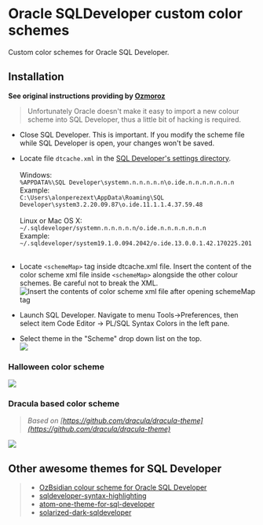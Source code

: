 # Oracle SQLDeveloper custom color schemes
Custom color schemes for Oracle SQL Developer.

## Installation  ##
__See original instructions providing by [Ozmoroz](https://github.com/ozmoroz/ozbsidian-sqldeveloper/blob/master/README.md)__
> Unfortunately Oracle doesn't make it easy to import a new colour scheme into SQL Developer, thus a little bit of hacking is required.  
- Close SQL Developer. This is important. If you modify the scheme file while SQL Developer is open, your changes won't be saved.

- Locate file `dtcache.xml` in the [SQL Developer's settings directory](https://docs.oracle.com/en/database/oracle/sql-developer/19.1/rptig/installing-sql-developer.html#GUID-16F0A7C3-6EC1-4176-9B15-FE4AA8D70D5F).  
&nbsp;  
Windows:  
```%APPDATA%\SQL Developer\systemn.n.n.n.n.n\o.ide.n.n.n.n.n.n.n```  
Example:  
```C:\Users\alonperezext\AppData\Roaming\SQL Developer\system3.2.20.09.87\o.ide.11.1.1.4.37.59.48```  
&nbsp;  
Linux or Mac OS X:  
```~/.sqldeveloper/systemn.n.n.n.n.n/o.ide.n.n.n.n.n.n.n```  
Example:  
```~/.sqldeveloper/system19.1.0.094.2042/o.ide.13.0.0.1.42.170225.201```  
&nbsp;  

- Locate `<schemeMap>` tag inside dtcache.xml file. Insert the content of the color scheme xml file inside `<schemeMap>` alongside the other colour schemes. Be careful not to break the XML.  
![Insert the contents of color scheme xml file after opening schemeMap tag](screenshots/halloween_insert_here.png)

- Launch SQL Developer. Navigate to menu Tools->Preferences, then select item Code Editor -> PL/SQL Syntax Colors in the left pane.

- Select theme in the "Scheme" drop down list on the top.  
![](screenshots/schema_select.png)

### Halloween color scheme  ###
![](screenshots/halloween_select.png)
  
### Dracula based color scheme ###
> _Based on [https://github.com/dracula/dracula-theme](https://github.com/dracula/dracula-theme)_  

![](screenshots/dracula_select.png)
  
## Other awesome themes for SQL Developer ##  
> - [OzBsidian colour scheme for Oracle SQL Developer](https://github.com/ozmoroz/ozbsidian-sqldeveloper/blob/master/README.md)
> - [sqldeveloper-syntax-highlighting](https://github.com/Gillisdc/sqldeveloper-syntax-highlighting)
> - [atom-one-theme-for-sql-developer](https://github.com/sonnyksimon/atom-one-theme-for-sql-developer)
> - [solarized-dark-sqldeveloper](https://github.com/mpicker0/solarized-dark-sqldeveloper)
